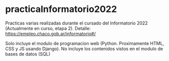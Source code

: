 # practicaInformatorio2022
Practicas varias realizadas durante el cursado del Informatorio 2022 (Actualmente en curso, etapa 2). Detalle: https://empleo.chaco.gob.ar/informatorio#/

Solo incluye el modulo de programacion web (Python. Proximamente HTML, CSS y JS usando Django). 
No incluye los contenidos vistos en el modulo de bases de datos (SQL)